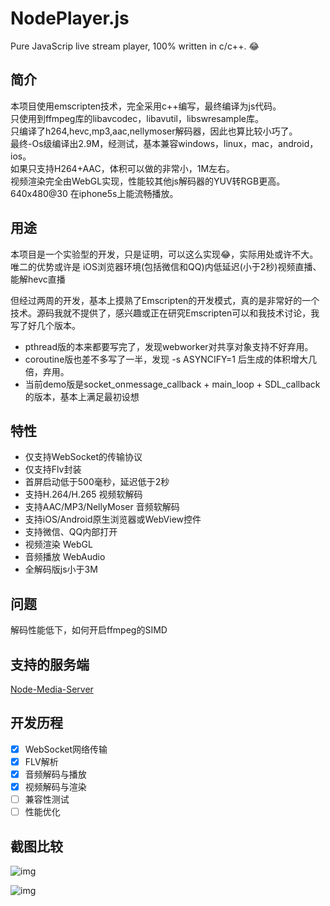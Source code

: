 # NodePlayer.js
Pure JavaScrip live stream player, 100% written in c/c++. :joy:

## 简介
本项目使用emscripten技术，完全采用c++编写，最终编译为js代码。  
只使用到ffmpeg库的libavcodec，libavutil，libswresample库。  
只编译了h264,hevc,mp3,aac,nellymoser解码器，因此也算比较小巧了。  
最终-Os级编译出2.9M，经测试，基本兼容windows，linux，mac，android，ios。  
如果只支持H264+AAC，体积可以做的非常小，1M左右。  
视频渲染完全由WebGL实现，性能较其他js解码器的YUV转RGB更高。640x480@30 在iphone5s上能流畅播放。

## 用途
本项目是一个实验型的开发，只是证明，可以这么实现:joy:，实际用处或许不大。  
唯二的优势或许是 iOS浏览器环境(包括微信和QQ)内低延迟(小于2秒)视频直播、能解hevc直播

但经过两周的开发，基本上摸熟了Emscripten的开发模式，真的是非常好的一个技术。源码我就不提供了，感兴趣或正在研究Emscripten可以和我技术讨论，我写了好几个版本。 
- pthread版的本来都要写完了，发现webworker对共享对象支持不好弃用。
- coroutine版也差不多写了一半，发现 -s ASYNCIFY=1 后生成的体积增大几倍，弃用。
- 当前demo版是socket_onmessage_callback + main_loop + SDL_callback的版本，基本上满足最初设想

## 特性
- 仅支持WebSocket的传输协议
- 仅支持Flv封装
- 首屏启动低于500毫秒，延迟低于2秒
- 支持H.264/H.265 视频软解码
- 支持AAC/MP3/NellyMoser 音频软解码
- 支持iOS/Android原生浏览器或WebView控件
- 支持微信、QQ内部打开
- 视频渲染 WebGL
- 音频播放 WebAudio
- 全解码版js小于3M

## 问题
解码性能低下，如何开启ffmpeg的SIMD

## 支持的服务端
[Node-Media-Server](https://github.com/illuspas/Node-Media-Server)

## 开发历程
 - [x] WebSocket网络传输
 - [x] FLV解析
 - [x] 音频解码与播放
 - [x] 视频解码与渲染
 - [ ] 兼容性测试
 - [ ] 性能优化
 
## 截图比较
![img](https://github.com/illuspas/NodePlayer.js/blob/master/nodeplayerjs_flvjs.png)

![img](https://github.com/illuspas/NodePlayer.js/blob/master/wechat_desktop.jpg)

